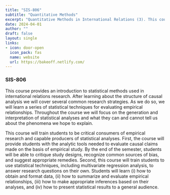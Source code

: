 ```yaml
---
title: "SIS-806"
subtitle: "Quantitative Methods"
excerpt: "Quantitative Methods in International Relations (3). This course is an epistemological and methodological survey of quantitative social scientific inquiry. It examines concept construction and measurement in statistical and other research techniques. Emphasis is placed on the analysis of data and substantive interpretation of results. Offered every fall. Restriction: International Relations (PhD)."
date: 2024-04-01
author: ""
draft: false
layout: single
links:
- icon: door-open
  icon_pack: fas
  name: website
  url: https://bakeoff.netlify.com/
---
```



### SIS-806
This course provides an introduction to statistical methods used in international relations research. After learning about the structure of causal analysis we will cover several common research strategies. As we do so, we will learn a series of statistical techniques for evaluating empirical relationships. Throughout the course we will focus on the generation and interpretation of statistical analyses and what they can and cannot tell us about the phenomena we hope to explain.

This course will train students to be critical consumers of empirical research and capable producers of statistical analyses. First, the course will provide students with the analytic tools needed to evaluate causal claims made on the basis of empirical study. By the end of the semester, students will be able to critique study designs, recognize common sources of bias, and suggest appropriate remedies. Second, this course will train students to use statistical techniques, including multivariate regression analysis, to answer research questions on their own. Students will learn (i) how to obtain and format data, (ii) how to summarize and evaluate empirical relationships, (iii) how to make appropriate inferences based on their analyses, and (iv) how to present statistical results to a general audience.
